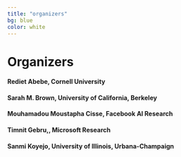 ```yaml
---
title: "organizers"
bg: blue
color: white
---
```


# Organizers 

#### __Rediet Abebe__, Cornell University
#### __Sarah M. Brown__, University of California, Berkeley
#### __Mouhamadou Moustapha Cisse__, Facebook AI Research
#### __Timnit Gebru__,, Microsoft Research
#### __Sanmi Koyejo__, University of Illinois, Urbana-Champaign